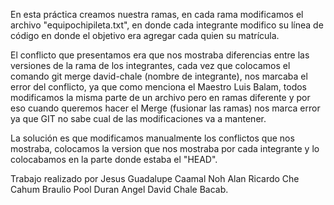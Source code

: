 En esta práctica creamos nuestra ramas, en cada rama modificamos el archivo "equipochipileta.txt", en donde cada integrante modifico su línea de código en donde el objetivo era agregar cada quien su matrícula.

El conflicto que presentamos era que nos mostraba diferencias entre las versiones de la rama de los integrantes, cada vez que colocamos el comando git merge david-chale (nombre de integrante), nos marcaba el error del conflicto, ya que como menciona el Maestro Luis Balam, todos modificamos la misma parte de un archivo pero en ramas diferente y por eso cuando queremos hacer el Merge (fusionar las ramas) nos marca error ya que GIT no sabe cual de las modificaciones va a mantener.

La solución es que modificamos manualmente los conflictos que nos mostraba, colocamos la version que nos mostraba por cada integrante y lo colocabamos en la parte donde estaba el "HEAD".

Trabajo realizado por
Jesus Guadalupe Caamal Noh
Alan Ricardo Che Cahum
Braulio Pool Duran
Angel David Chale Bacab.